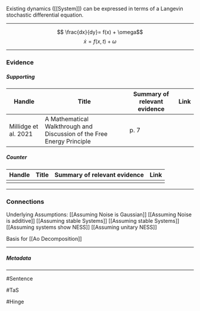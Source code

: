 Existing dynamics ([[System]]) can be expressed in terms of a Langevin stochastic differential equation.
***
$$ \frac{dx}{dy}= f(x) + \omega$$
$$ \dot{x} = f(x,t) + \omega$$
***
### Evidence
##### Supporting

| Handle               | Title                                                                  | Summary of relevant evidence | Link                                |
| -------------------- | ---------------------------------------------------------------------- | ---------------------------- | ----------------------------------- |
| Millidge et al. 2021 | A Mathematical Walkthrough and Discussion of the Free Energy Principle | p. 7                         | [](http://arxiv.org/abs/2108.13343) |
##### Counter
| Handle | Title | Summary of relevant evidence | Link |
| ------ | ----- | ---------------------------- | ---- |
|        |       |                              |      |

***
### Connections
Underlying Assumptions: 
[[Assuming Noise is Gaussian]]
[[Assuming Noise is additive]]
[[Assuming stable Systems]]
[[Assuming stable Systems]]
[[Assuming systems show NESS]]
[[Assuming unitary NESS]]

Basis for [[Ao Decomposition]]
***
##### Metadata
***
#Sentence

#TaS

#Hinge